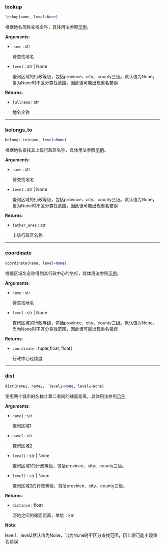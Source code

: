 ### lookup

```python
lookup(name, level=None)
```

根据地名简称查找全称，具体用法参照[示例](../examples/cp_lookup.md#lookup)。

**Arguments**:

- `name` : str
  
  待查找地名

- `level` : str | None

  查询区域的行政等级，包括province、city、county三级。默认值为None，当为None时不区分查找范围，因此很可能出现重名错误

**Returns**:

- `fullname` : str
  
  地名全称

---
### belongs_to

```python
belongs_to(name, level=None)
```
根据地名查找其上级行政区名称，具体用法参照[示例](../examples/cp_lookup.md#belongs_to)。

**Arguments**:

- `name` : str

  待查找地名

- `level` : str | None

  查询区域的行政等级，包括province、city、county三级。默认值为None，当为None时不区分查找范围，因此很可能出现重名错误

**Returns**:

- `father_area` : str

  上级行政区名称

---
### coordinate
```python
coordinate(name, level=None)
```
根据区域名全称得到其行政中心的坐标，具体用法参照[示例](../examples/cp_lookup.md#coordinate)。

**Arguments**:

- `name` : str

  待查找地名

- `level` : str | None

  查询区域的行政等级，包括province、city、county三级。默认值为None，当为None时不区分查找范围，因此很可能出现重名错误

**Returns**:

- `coordinate` : tuple[float, float]

  行政中心经纬度

---
### dist

```python
dist(name1, name2,  level1=None, level2=None)
```

使用两个城市的名称计算二者间的球面距离，具体用法参照[示例](../examples/cp_lookup.md#dist)

**Arguments**:

- `name1` : str
  
  查询区域1

- `name2` : str
  
  查询区域2

- `level1` : str | None

  查询区域1的行政等级，包括province、city、county三级。

- `level2` : str | None

  查询区域2的行政等级，包括province、city、county三级。

**Returns**:

- `distance` : float
  
  两地之间的球面距离，单位：km

**Note**:

  level1、level2默认值为None，当为None时不区分查找范围，因此很可能出现重名错误